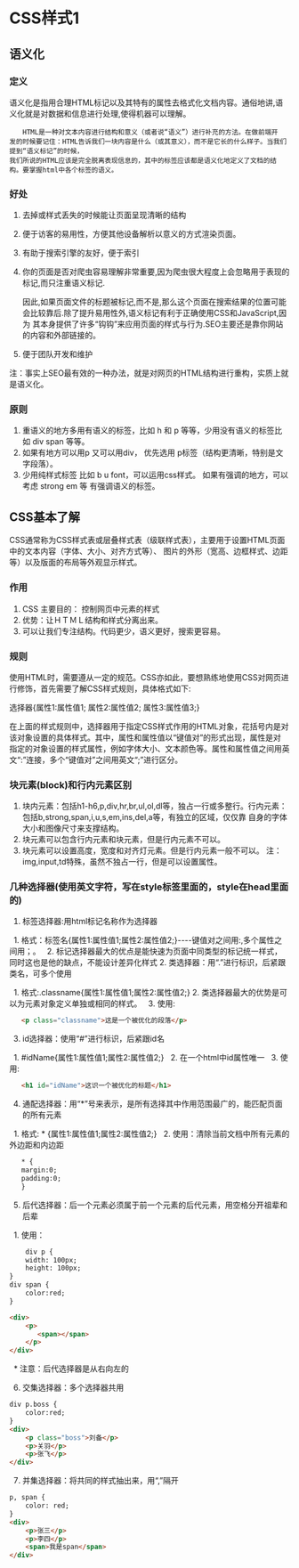 # CSS样式1
## 语义化
### 定义

语义化是指用合理HTML标记以及其特有的属性去格式化文档内容。通俗地讲,语义化就是对数据和信息进行处理,使得机器可以理解。

    　　HTML是一种对文本内容进行结构和意义（或者说“语义”）进行补充的方法。在做前端开
    发的时候要记住：HTML告诉我们一块内容是什么（或其意义），而不是它长的什么样子。当我们提到“语义标记”的时候，
    我们所说的HTML应该是完全脱离表现信息的，其中的标签应该都是语义化地定义了文档的结构。要掌握html中各个标签的语义。
### 好处
1. 去掉或样式丢失的时候能让页面呈现清晰的结构
2. 便于访客的易用性，方便其他设备解析以意义的方式渲染页面。
3. 有助于搜索引擎的友好，便于索引
4. 你的页面是否对爬虫容易理解非常重要,因为爬虫很大程度上会忽略用于表现的标记,而只注重语义标记.

   因此,如果页面文件的标题被标记,而不是,那么这个页面在搜索结果的位置可能会比较靠后.除了提升易用性外,语义标记有利于正确使用CSS和JavaScript,因为
其本身提供了许多“钩钩”来应用页面的样式与行为.SEO主要还是靠你网站的内容和外部链接的。
5. 便于团队开发和维护

注：事实上SEO最有效的一种办法，就是对网页的HTML结构进行重构，实质上就是语义化。

### 原则
1. 重语义的地方多用有语义的标签，比如 h 和 p 等等，少用没有语义的标签比如 div span 等等。
2. 如果有地方可以用p 又可以用div， 优先选用 p标签（结构更清晰，特别是文字段落）。
3. 少用纯样式标签 比如 b u font，可以运用css样式。 如果有强调的地方，可以考虑 strong em 等 有强调语义的标签。
## CSS基本了解
CSS通常称为CSS样式表或层叠样式表（级联样式表），主要用于设置HTML页面中的文本内容（字体、大小、对齐方式等）、
图片的外形（宽高、边框样式、边距等）以及版面的布局等外观显示样式。
### 作用
1. CSS 主要目的： 控制网页中元素的样式
2. 优势：让ＨＴＭＬ结构和样式分离出来。
3. 可以让我们专注结构。代码更少，语义更好，搜索更容易。
### 规则
使用HTML时，需要遵从一定的规范。CSS亦如此，要想熟练地使用CSS对网页进行修饰，首先需要了解CSS样式规则，具体格式如下:

选择器{属性1:属性值1; 属性2:属性值2; 属性3:属性值3;}

在上面的样式规则中，选择器用于指定CSS样式作用的HTML对象，花括号内是对该对象设置的具体样式。其中，属性和属性值以“键值对”的形式出现，属性是对
指定的对象设置的样式属性，例如字体大小、文本颜色等。属性和属性值之间用英文“:”连接，多个“键值对”之间用英文“;”进行区分。
### 块元素(block)和行内元素区别
1. 块内元素：包括h1-h6,p,div,hr,br,ul,ol,dl等，独占一行或多整行。行内元素：包括b,strong,span,i,u,s,em,ins,del,a等，有独立的区域，仅仅靠
自身的字体大小和图像尺寸来支撑结构。
2. 块元素可以包含行内元素和块元素，但是行内元素不可以。
3. 块元素可以设置高度，宽度和对齐灯元素。但是行内元素一般不可以。
注：img,input,td特殊，虽然不独占一行，但是可以设置属性。
### 几种选择器(使用英文字符，写在style标签里面的，style在head里面的)
1. 标签选择器:用html标记名称作为选择器

   1. 格式：标签名{属性1:属性值1;属性2:属性值2;}----键值对之间用:,多个属性之间用；。
   2. 标记选择器最大的优点是能快速为页面中同类型的标记统一样式，同时这也是他的缺点，不能设计差异化样式
2. 类选择器：用“.”进行标识，后紧跟类名，可多个使用

   1. 格式:.classname{属性1:属性值1;属性2:属性值2;}
   2. 类选择器最大的优势是可以为元素对象定义单独或相同的样式。
   3. 使用:
```html
   <p class="classname">这是一个被优化的段落</p>
```
3. id选择器：使用“#”进行标识，后紧跟id名

   1. #idName{属性1:属性值1;属性2:属性值2;}
   2. 在一个html中id属性唯一
   3. 使用:
```html
   <h1 id="idName">这识一个被优化的标题</h1>
```
4. 通配选择器：用“*”号来表示，是所有选择其中作用范围最广的，能匹配页面的所有元素

   1. 格式: * {属性1:属性值1;属性2:属性值2;}
   2. 使用：清除当前文档中所有元素的外边距和内边距
```html
   * {
   margin:0;
   padding:0;
   }
```
5. 后代选择器：后一个元素必须属于前一个元素的后代元素，用空格分开祖辈和后辈

   1. 使用：
```html
    div p {
    width: 100px;
    height: 100px;
}
div span {
    color:red;
}

<div>
    <p>
       <span></span>
    </p>
</div>
```
   * 注意：后代选择器是从右向左的
   
6. 交集选择器：多个选择器共用
```html
div p.boss {
    color:red;
}
<div>
    <p class="boss">刘备</p>
    <p>关羽</p>
    <p>张飞</p>
</div>
```
7. 并集选择器：将共同的样式抽出来，用“,”隔开
```html
p, span {
    color: red;
}
<div>
    <p>张三</p>
    <p>李四</p>
    <span>我是span</span>
</div>
```
